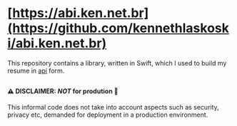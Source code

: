 # [https://abi.ken.net.br](https://github.com/kennethlaskoski/abi.ken.net.br)

This repository contains a library, written in Swift, which I used to build my resume in [api](https://api.ken.net.br) form.

##
#### ⚠️   DISCLAIMER: *NOT* for prodution 🚧

This informal code does not take into account aspects such as security, 
privacy etc, demanded for deployment in a production environment.
